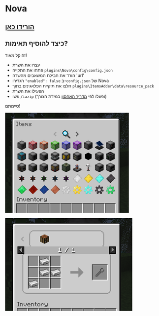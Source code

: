 # Nova

## [הורידו כאן](https://www.spigotmc.org/resources/nova-%E2%9C%A8-custom-blocks-%E2%9C%85-items-%E2%9C%85-guis-%E2%9C%85-modpack-like-fully-configurable.93648/)

## כיצד להוסיף תאימות?

זה קל מאוד!

* עצרו את השרת
* פתחו את התקייה `plugins\Nova\config\config.json`
* הורד את חבילת המשאבים מהשדה 'url'
* הגדירו `"enabled": false` ב-`config.json` של Nova
* חלצו את תיקיית הפלאגינים בתוך `plugins\ItemsAdder\data\resource_pack`
* הפעילו את השרת
* עשו `/iazip` (ופעלו לפי [מדריך האחסון](../../plugin-usage/resourcepack-hosting/) במידת הצורך)

סיימתם!

![](<../../.gitbook/assets/immagine (121).png>)

![](<../../.gitbook/assets/immagine (122).png>)
